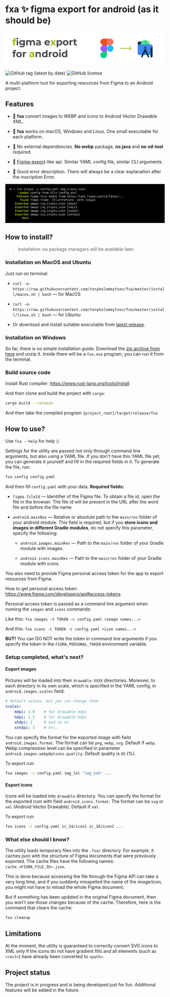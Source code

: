 # fxa ✨ figma export for android (as it should be)

<img src="images/gh-logo.png"/><br/>

![GitHub tag (latest by date)](https://img.shields.io/github/v/tag/tonykolomeytsev/fxa?label=version) 
![GitHub license](https://img.shields.io/github/license/tonykolomeytsev/fxa)

A multi-platform tool for exporting resources from Figma to an Android project.

## Features

- 🥑 **fxa** convert images to WEBP and icons to Android Vector Drawable XML.

- 🥰 **fxa** works on macOS, Windows and Linux. One small executable for each platform.

- 🚀 No external dependencies. **No webp** package, **no java** and **no vd-tool** required.

- 🤖 [Figma-export](https://github.com/RedMadRobot/figma-export)-like api. Similar YAML config file, similar CLI arguments.

- 🧭 Good error description. There will always be a clear explanation after the inscription Error.

<img src="images/gh-demo.png"/><br/>

## How to install?

> Installation via package managers will be available later.

### Installation on MacOS and Ubuntu

Just run on terminal:

* `curl -o- https://raw.githubusercontent.com/tonykolomeytsev/fxa/master/install/macos.sh | bash` — for MacOS

* `curl -o- https://raw.githubusercontent.com/tonykolomeytsev/fxa/master/install/linux.sh | bash` — for Ubuntu

* Or download and install suitable executable from [latest release](https://github.com/tonykolomeytsev/fxa/releases/latest).

### Installation on Windows

So far, there is no simple installation guide. Download the [zip archive from here](https://github.com/tonykolomeytsev/fxa/releases/latest/download/fxa-x86_64-pc-windows-msvc.zip) and unzip it. Inside there will be a `fxa.exe` program, you can run it from the terminal.

### Build source code

Install Rust compiler: https://www.rust-lang.org/tools/install

And then clone and build the project with `cargo`:

```bash
cargo build --release
```

And then take the compiled program `{project_root}/target/release/fxa`

## How to use?

Use `fxa --help` for help :)

Settings for the utility are passed not only through command line arguments, but also using a YAML file. If you don't have this YAML file yet, you can generate it yourself and fill in the required fields in it. To generate the file, run:

```bash
fxa config config.yaml
```

And then fill `config.yaml` with your data. **Required fields:**

* `figma.fileId` — Identifier of the Figma file. To obtain a file id, open the file in the browser. The file id will be present in the URL after the word file and before the file name.

* `android.mainRes` — Relative or absolute path to the `main/res` folder of your android module. This field is required, but if you **store icons and images in different Gradle modules**, do not specify this parameter, specify the following:
    * `android.images.mainRes` — Path to the `main/res` folder of your Gradle module with images.

    * `android.icons.mainRes` — Path to the `main/res` folder of your Gradle module with icons.

You also need to provide Figma personal access token for the app to export resources from Figma.

How to get personal access token: https://www.figma.com/developers/api#access-tokens

Personal access token is passed as a command line argument when running the `images` and `icons` commands:

Like this: `fxa images -t TOKEN -c config.yaml <image names...>`

And this: `fxa icons -t TOKEN -c config.yaml <icon names...>`

**BUT!** You can DO NOT write the token in command line arguments if you specify the token in the `FIGMA_PERSONAL_TOKEN` environment variable.

### Setup completed, what's next?

#### Export images

Pictures will be loaded into their `drawable-XXXX` directories. Moreover, to each directory in its own scale, which is specified in the YAML config, in `android.images.scales` field:

```yaml
# default values, but you can change them
scales:
    mdpi: 1.0    # for drawable-mdpi
    hdpi: 1.5    # for drawable-hdpi
    xhdpi: 2     # and so on
    xxhdpi: 3    # etc.
```

You can specify the format for the exported image with field `android.images.format`. The format can be `png`, `webp`, `svg`. Default if `webp`. Webp compression level can be specified in parameter `android.images.webpOptions.quality`. Default quality is `85` (%).

To export run:

```bash
fxa images -c config.yaml img_lol "img_kek" ...
```

#### Export icons

Icons will be loaded into `drawable` directory. You can specify the format for the exported icon with field `android.icons.format`. The format can be `svg` or `xml` (Android Vector Drawable). Default if `xml`.

To export run:

```bash
fxa icons -c config.yaml ic_24/icon1 ic_16/icon2 ...
```

### What else should I know?

The utility loads temporary files into the `.fxa/` directory. For example, it caches json with the structure of Figma documents that were previously exported. The cache files have the following names: `cache_<FIGMA_FILE_ID>.json`.

This is done because accessing the file through the Figma API can take a very long time, and if you suddenly misspelled the name of the image/icon, you might not have to reload the whole Figma document.

But if something has been updated in the original Figma document, then you won't see those changes because of the cache. Therefore, here is the command that clears the cache:

```bash
fxa cleanup
```

## Limitations

At the moment, the utility is guaranteed to correctly convert SVG icons to XML only if the icons do not have gradient fills and all elements (such as `<rect>`) have already been converted to `<path>`.

## Project status

The project is in progress and is being developed just for fun. Additional features will be added in the future.
